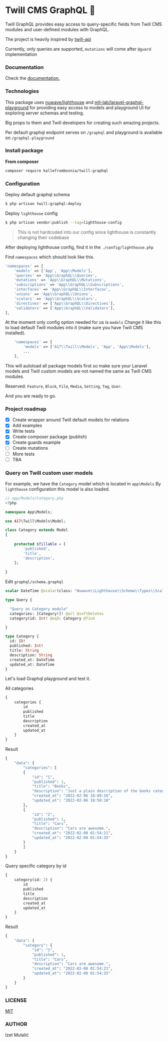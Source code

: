 # Twill CMS GraphQL :telescope:

Twill GraphQL provides easy access to query-specific fields from Twill CMS modules and user-defined modules with GraphQL.

The project is heavily inspired by [twill-api](https://github.com/area17/twill-api)


Currently, only queries are supported, `mutations` will come after `@guard` implementation

### Documentation

Check the [documentation.](https://github.com/kallefrombosnia/twill-graphql/tree/master/docs)

### Technologies 

This package uses [nuwave/lighthouse](https://github.com/nuwave/lighthouse) and [mll-lab/laravel-graphql-playground](https://github.com/mll-lab/laravel-graphql-playground) for providing easy access to models and playground UI for exploring server schemas and testing.

Big props to them and Twill developers for creating such amazing projects.

Per default graphql endpoint serves on `/graphql` and playground is available on `/graphql-playground`

### Install package

**From composer**

```sh
composer require kallefrombosnia/twill-graphql
```


### Configuration  

Deploy default graphql schema
```sh
$ php artisan twill:graphql:deploy
```

Deploy `lighthouse` config
```sh
$ php artisan vendor:publish --tag=lighthouse-config
```

> This is not hardcoded into our config since lighthouse is constantly changing their codebase

After deploying lighthouse config, find it in the `./config/lighthouse.php`

Find `namespaces` which should look like this.

```php
'namespaces' => [
    'models' => ['App', 'App\\Models'],
    'queries' => 'App\\GraphQL\\Queries',
    'mutations' => 'App\\GraphQL\\Mutations',
    'subscriptions' => 'App\\GraphQL\\Subscriptions',
    'interfaces' => 'App\\GraphQL\\Interfaces',
    'unions' => 'App\\GraphQL\\Unions',
    'scalars' => 'App\\GraphQL\\Scalars',
    'directives' => ['App\\GraphQL\\Directives'],
    'validators' => ['App\\GraphQL\\Validators'],
],
```

At the moment only config option needed for us is `models`
Change it like this to load default Twill modules into it (make sure you have Twill CMS installed).

```php
    'namespaces' => [
        'models' => ['A17\\Twill\\Models', 'App', 'App\\Models'],
        ...
    ],
```

This will autoload all package models first so make sure your Laravel models and Twill custom models are not named the same as Twill CMS modules.  

Reserved: `Feature`, `Block`, `File`, `Media`, `Setting`, `Tag`, `User`.  

And you are ready to go.

### Project roadmap

- [x] Create wrapper around Twill default models for relations
- [x] Add examples
- [x] Write tests
- [x] Create composer package (publish)
- [x] Create guards example
- [ ] Create mutations
- [ ] More tests
- [ ] TBA

### Query on Twill custom user models 

For example, we have the `Category` model which is located in `app\Models`
By `lighthouse` configuration this model is also loaded.

```php
// app/Models/Category.php
<?php

namespace App\Models;

use A17\Twill\Models\Model;

class Category extends Model 
{
  
    protected $fillable = [
        'published',
        'title',
        'description',
    ];
    
}

```

Edit `graphql/schema.graphql`

```graphql
scalar DateTime @scalar(class: "Nuwave\\Lighthouse\\Schema\\Types\\Scalars\\DateTime")  

type Query {

  "Query on Category module"
  categories: [Category!]! @all @softDeletes
  category(id: Int! @eq): Category @find

} 

type Category {
  id: ID!
  published: Int!
  title: String
  description: String
  created_at: DateTime
  updated_at: DateTime
}

```

Let's load Graphql playground and test it.

All categories  

```graphql
{
    categories {
        id
        published
        title
        description
        created_at
        updated_at
    }
}
```

Result

```graphql
{
    "data": {
        "categories": [
        {
            "id": "1",
            "published": 1,
            "title": "Books",
            "description": "Just a plain description of the books category",
            "created_at": "2022-02-06 18:49:16",
            "updated_at": "2022-02-06 18:58:10"
        },
        {
            "id": "2",
            "published": 1,
            "title": "Cars",
            "description": "Cars are awesome.",
            "created_at": "2022-02-08 01:54:21",
            "updated_at": "2022-02-08 01:54:35"
        }
        ]
    }
}
```

Query specific category by id

```graphql
{
    category(id: 2) {
        id
        published
        title
        description
        created_at
        updated_at
    }
}
```

Result

```graphql
{
    "data": {
        "category": {
            "id": "2",
            "published": 1,
            "title": "Cars",
            "description": "Cars are awesome.",
            "created_at": "2022-02-08 01:54:21",
            "updated_at": "2022-02-08 01:54:35"
        }
    }
}
```

### LICENSE
[MIT](https://github.com/kallefrombosnia/twill-graphql/blob/master/LICENSE.md) 

### AUTHOR
Izet Mulalić

    